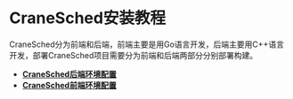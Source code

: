 # CraneSched安装教程
CraneSched分为前端和后端，前端主要是用Go语言开发，后端主要用C++语言开发，部署CraneSched项目需要分为前端和后端两部分分别部署构建。
- [**CraneSched后端环境配置**](config/CraneConfiguration.md)
- [**CraneSched前端环境配置**](config/Crane-FrontEndConfiguration.md)